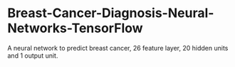 # Breast-Cancer-Diagnosis-Neural-Networks-TensorFlow
A neural network to predict breast cancer, 26 feature layer, 20 hidden units and 1 output unit.
